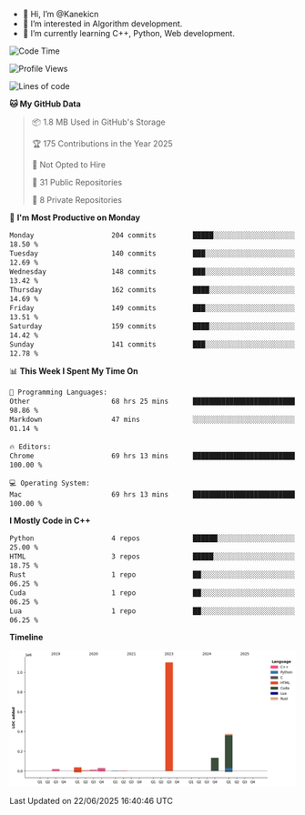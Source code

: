 - 👋 Hi, I’m @Kanekicn
- 👀 I’m interested in Algorithm development.
- 🌱 I’m currently learning C++, Python, Web development.

<!---
cotecsz/cotecsz is a ✨ special ✨ repository because its `README.md` (this file) appears on your GitHub profile.
You can click the Preview link to take a look at your changes.
--->

<!--START_SECTION:waka-->
![Code Time](http://img.shields.io/badge/Code%20Time-3%2C706%20hrs%2021%20mins-blue)

![Profile Views](http://img.shields.io/badge/Profile%20Views-0-blue)

![Lines of code](https://img.shields.io/badge/From%20Hello%20World%20I%27ve%20Written-1.7%20million%20lines%20of%20code-blue)

**🐱 My GitHub Data** 

> 📦 1.8 MB Used in GitHub's Storage 
 > 
> 🏆 175 Contributions in the Year 2025
 > 
> 🚫 Not Opted to Hire
 > 
> 📜 31 Public Repositories 
 > 
> 🔑 8 Private Repositories 
 > 
📅 **I'm Most Productive on Monday** 

```text
Monday                   204 commits         █████░░░░░░░░░░░░░░░░░░░░   18.50 % 
Tuesday                  140 commits         ███░░░░░░░░░░░░░░░░░░░░░░   12.69 % 
Wednesday                148 commits         ███░░░░░░░░░░░░░░░░░░░░░░   13.42 % 
Thursday                 162 commits         ████░░░░░░░░░░░░░░░░░░░░░   14.69 % 
Friday                   149 commits         ███░░░░░░░░░░░░░░░░░░░░░░   13.51 % 
Saturday                 159 commits         ████░░░░░░░░░░░░░░░░░░░░░   14.42 % 
Sunday                   141 commits         ███░░░░░░░░░░░░░░░░░░░░░░   12.78 % 
```


📊 **This Week I Spent My Time On** 

```text
💬 Programming Languages: 
Other                    68 hrs 25 mins      █████████████████████████   98.86 % 
Markdown                 47 mins             ░░░░░░░░░░░░░░░░░░░░░░░░░   01.14 % 

🔥 Editors: 
Chrome                   69 hrs 13 mins      █████████████████████████   100.00 % 

💻 Operating System: 
Mac                      69 hrs 13 mins      █████████████████████████   100.00 % 
```

**I Mostly Code in C++** 

```text
Python                   4 repos             ██████░░░░░░░░░░░░░░░░░░░   25.00 % 
HTML                     3 repos             █████░░░░░░░░░░░░░░░░░░░░   18.75 % 
Rust                     1 repo              ██░░░░░░░░░░░░░░░░░░░░░░░   06.25 % 
Cuda                     1 repo              ██░░░░░░░░░░░░░░░░░░░░░░░   06.25 % 
Lua                      1 repo              ██░░░░░░░░░░░░░░░░░░░░░░░   06.25 % 
```



**Timeline**

![Lines of Code chart](https://raw.githubusercontent.com/Kanekicn/Kanekicn/master/assets/bar_graph.png)


 Last Updated on 22/06/2025 16:40:46 UTC
<!--END_SECTION:waka-->
